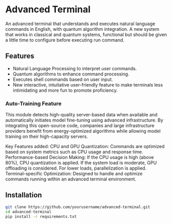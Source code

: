 # Advanced Terminal

An advanced terminal that understands and executes natural language commands in English, with quantum algorithm integration. A new system that works in classical and quantum systems, functional but should be given a little time to configure before executing run command.

## Features

- Natural Language Processing to interpret user commands.
- Quantum algorithms to enhance command processing.
- Executes shell commands based on user input.
- New interactive, intuitative user-friendly feature to make terminals less intimidating and more fun to promote proficiency.

### Auto-Training Feature
This module detects high-quality server-based data when available and automatically initiates model fine-tuning using advanced infrastructure. By integrating this open-source code, companies and large infrastructure providers benefit from energy-optimized algorithms while allowing model training on their high-capacity servers.

Key Features added:
CPU and GPU Quantization: Commands are optimized based on system metrics such as CPU usage and response time.
Performance-based Decision Making: If the CPU usage is high (above 80%), CPU quantization is applied. If the system load is moderate, GPU offloading is considered. For lower loads, parallelization is applied.
Terminal-specific Optimization: Designed to handle and optimize commands running within an advanced terminal environment.

## Installation

```bash
git clone https://github.com/yourusername/advanced-terminal.git
cd advanced-terminal
pip install -r requirements.txt
